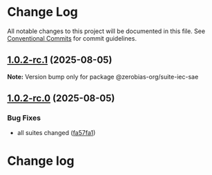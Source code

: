 # Change Log

All notable changes to this project will be documented in this file.
See [Conventional Commits](https://conventionalcommits.org) for commit guidelines.

## [1.0.2-rc.1](https://github.com/zerobias-org/suite/compare/@zerobias-org/suite-iec-sae@1.0.2-rc.0...@zerobias-org/suite-iec-sae@1.0.2-rc.1) (2025-08-05)

**Note:** Version bump only for package @zerobias-org/suite-iec-sae





## [1.0.2-rc.0](https://github.com/zerobias-org/suite/compare/@zerobias-org/suite-iec-sae@1.0.1...@zerobias-org/suite-iec-sae@1.0.2-rc.0) (2025-08-05)


### Bug Fixes

* all suites changed ([fa57fa1](https://github.com/zerobias-org/suite/commit/fa57fa1af7628003297df46b2d7740fe95bd2666))





# Change log
